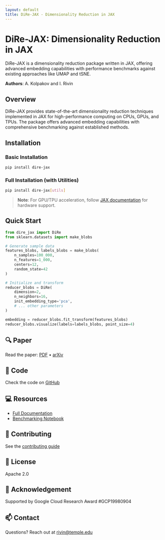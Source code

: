 ```yaml
---
layout: default
title: DiRe-JAX - Dimensionality Reduction in JAX
---
```


# DiRe-JAX: Dimensionality Reduction in JAX

DiRe-JAX is a dimensionality reduction package written in JAX, offering advanced embedding capabilities with performance benchmarks against existing approaches like UMAP and tSNE.

**Authors**: A. Kolpakov and I. Rivin

## Overview
DiRe-JAX provides state-of-the-art dimensionality reduction techniques implemented in JAX for high-performance computing on CPUs, GPUs, and TPUs. The package offers advanced embedding capabilities with comprehensive benchmarking against established methods.

## Installation

### Basic Installation
```bash
pip install dire-jax
```

### Full Installation (with Utilities)
```bash
pip install dire-jax[utils]
```

> **Note**: For GPU/TPU acceleration, follow [JAX documentation](https://github.com/google/jax#installation) for hardware support.

## Quick Start

```python
from dire_jax import DiRe
from sklearn.datasets import make_blobs

# Generate sample data
features_blobs, labels_blobs = make_blobs(
    n_samples=100_000, 
    n_features=1_000, 
    centers=12, 
    random_state=42
)

# Initialize and transform
reducer_blobs = DiRe(
    dimension=2,
    n_neighbors=16,
    init_embedding_type='pca',
    # ... other parameters
)

embedding = reducer_blobs.fit_transform(features_blobs)
reducer_blobs.visualize(labels=labels_blobs, point_size=4)
```

## 🔍 Paper
Read the paper: [PDF](paper.pdf) • [arXiv](https://arxiv.org/abs/2503.03156)

## 🧠 Code
Check the code on [GitHub](https://github.com/sashakolpakov/dire-jax.git)

## 💻 Resources
- [Full Documentation](https://sashakolpakov.github.io/dire-jax/)
- [Benchmarking Notebook](https://colab.research.google.com/github/sashakolpakov/dire-jax/blob/main/tests/dire_benchmarks.ipynb)

## 🤝 Contributing
See the [contributing guide](https://sashakolpakov.github.io/dire-jax/contributing.html)

## 📄 License
Apache 2.0

## 🙏 Acknowledgement
Supported by Google Cloud Research Award #GCP19980904

## 📫 Contact
Questions? Reach out at [rivin@temple.edu](mailto:rivin@temple.edu)
